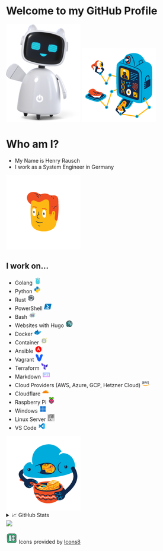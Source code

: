 # Welcome to my GitHub Profile
<img src="./media\business-3d-happy-robot-assistant-waving-hello.png" width="200" />
<img src="./media/flame-sign-in.gif" width="200" />

# Who am I?
- My Name is Henry Rausch
- I work as a System Engineer in Germany

<img src="./media/flame-no-connection.gif" height="200" />

## I work on...
- Golang <img src="./media/icons8-golang.svg" width="20" />
- Python <img src="./media/icons8-python.gif" width="20" />
- Rust <img src="./media/icons8-rust-programming-language.svg" width="20" />
- PowerShell <img src="./media/icons8-powershell.svg" width="20" />
- Bash <img src="./media/icons8-konsole.svg" width="20" />
- Websites with Hugo <img src="./media/icons8-internet.svg" width="20" />
- Docker <img src="./media/icons8-docker.svg" width="20" />
- Container <img src="./media/icons8-cloud.svg" width="20" />
- Ansible <img src="./media/icons8-ansible.svg" width="20" />
- Vagrant <img src="./media/icons8-vagrant.svg" width="20" />
- Terraform <img src="./media/icons8-terraform.svg" width="20" />
- Markdown <img src="./media/icons8-markdown.svg" width="20" />
- Cloud Providers (AWS, Azure, GCP, Hetzner Cloud) <img src="./media/icons8-amazon-web-services.svg" width="20" />
- Cloudflare <img src="./media/icons8-cloudflare.svg" width="20" />
- Raspberry Pi <img src="./media/icons8-raspberry-pi.svg" width="20" />
- Windows <img src="./media/icons8-windows-11.svg" width="20" />
- Linux Server <img src="./media/server-gruppe.svg" width="20" />
- VS Code <img src="./media/icons8-visual-studio-code-2019.svg" width="20" />

<img src="./media/flame-uploading.gif" height="200" />

<details>
<summary>&#x1f4c8; GitHub Stats</summary>

![DNS-HRA code::stats stats](https://codestats-readme.avior.me/api?username=hra42&theme=nightowl)
</br>
![My GitHub Stats](https://github-readme-stats.vercel.app/api/?username=hra42&count_private=true&theme=tokyonight&showicons=true)
</br>
![My GitHub Language Stats](https://github-readme-stats.vercel.app/api/top-langs/?username=hra42&langs_count=5&theme=tokyonight)
</br>
![](https://github-readme-streak-stats.herokuapp.com/?user=hra42&theme=tokyonight&hide_border=false&title_color=ffffff&text_color=c9cacc&icon_color=2bbc8a&bg_color=1d1f21&)
</details>

<img src="https://quotes-github-readme.vercel.app/api?type=horizontal&theme=tokyonight" width="512px"/>

<img src="./media/icons8-icons8.svg" width="30"><a href="https://icons8.de/icons"></a></img>
Icons provided by [Icons8](https://icons8.com)
